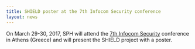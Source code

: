 ```yaml
---
title: SHIELD poster at the 7th Infocom Security conference
layout: news
---
```

On March 29-30, 2017, SPH will attend the [7th Infocom Security][1] conference
in Athens (Greece) and will present the SHIELD project with a poster.

[1]: http://www.infocomsecurity.gr/en/

